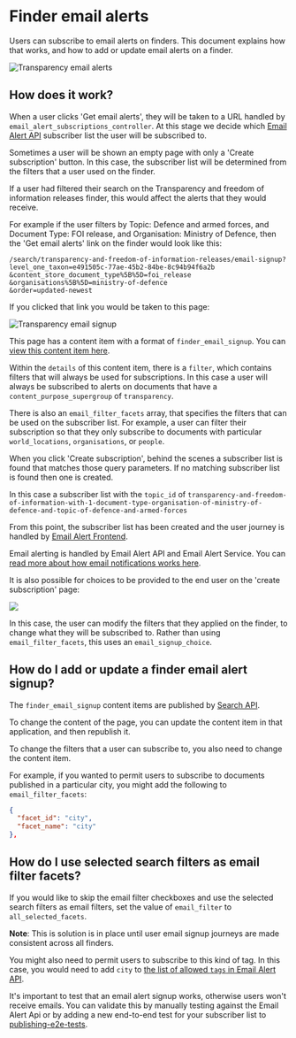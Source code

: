 # Finder email alerts

Users can subscribe to email alerts on finders. This document explains how
that works, and how to add or update email alerts on a finder.

![Transparency email alerts](/docs/assets/transparency-email-alerts.png)

## How does it work?

When a user clicks 'Get email alerts', they will be taken to a URL handled by
`email_alert_subscriptions_controller`. At this stage we decide which
[Email Alert API](https://github.com/alphagov/email-alert-api) subscriber list
the user will be subscribed to.

Sometimes a user will be shown an empty page with only a 'Create subscription'
button. In this case, the subscriber list will be determined from the filters
that a user used on the finder.

If a user had filtered their search on the Transparency and freedom of
information releases finder, this would affect the alerts that they would receive.

For example if the user filters by Topic: Defence and armed forces, and
Document Type: FOI release, and Organisation: Ministry of Defence, then the
'Get email alerts' link on the finder would look like this:

```
/search/transparency-and-freedom-of-information-releases/email-signup?
level_one_taxon=e491505c-77ae-45b2-84be-8c94b94f6a2b
&content_store_document_type%5B%5D=foi_release
&organisations%5B%5D=ministry-of-defence
&order=updated-newest
```

If you clicked that link you would be taken to this page:

![Transparency email signup](/docs/assets/transparency-alerts.png)

This page has a content item with a format of `finder_email_signup`. You can
[view this content item here](https://www.gov.uk/api/content/search/transparency-and-freedom-of-information-releases/email-signup).

Within the `details` of this content item, there is a `filter`, which contains
filters that will always be used for subscriptions. In this case a user will
always be subscribed to alerts on documents that have a `content_purpose_supergroup`
of `transparency`.

There is also an `email_filter_facets` array, that specifies the filters that
can be used on the subscriber list. For example, a user can filter their
subscription so that they only subscribe to documents with particular
`world_locations`, `organisations`, or `people`.

When you click 'Create subscription', behind the scenes a subscriber list
is found that matches those query parameters. If no matching subscriber list
is found then one is created.

In this case a subscriber list with the `topic_id` of `transparency-and-freedom-of-information-with-1-document-type-organisation-of-ministry-of-defence-and-topic-of-defence-and-armed-forces`

From this point, the subscriber list has been created and the user journey is
handled by [Email Alert Frontend](http://github.com/alphagov/email-alert-frontend).

Email alerting is handled by Email Alert API and Email Alert Service. You can [read more about how email notifications works here](https://docs.publishing.service.gov.uk/manual/email-notifications-how-they-work.html).

It is also possible for choices to be provided to the end user on the 'create
subscription' page:

![](/docs/assets/cma-alerts.png)

In this case, the user can modify the filters that they applied on the finder,
to change what they will be subscribed to. Rather than using `email_filter_facets`,
this uses an `email_signup_choice`.

## How do I add or update a finder email alert signup?

The `finder_email_signup` content items are published by [Search API](https://github.com/alphagov/search-api/blob/master/doc/publishing-finders.md).

To change the content of the page, you can update the content item in that
application, and then republish it.

To change the filters that a user can subscribe to, you also need to change the
content item.

For example, if you wanted to permit users to subscribe to documents published in
a particular city, you might add the following to `email_filter_facets`:

```json
{
  "facet_id": "city",
  "facet_name": "city"
},
```

## How do I use selected search filters as email filter facets?

If you would like to skip the email filter checkboxes and use the selected
search filters as email filters, set the value of `email_filter` to `all_selected_facets`.

**Note**: This is solution is in place until user email signup journeys are made consistent
across all finders.

You might also need to permit users to subscribe to this kind of tag.
In this case, you would need to add `city` to [the list of allowed `tags`
in Email Alert API](https://github.com/alphagov/email-alert-api/blob/3e0018510ea85f5d561e2865ad149832b94688a1/lib/valid_tags.rb#L2).

It's important to test that an email alert signup works, otherwise users won't
receive emails. You can validate this by manually testing against the
Email Alert Api or by adding a new end-to-end test for your subscriber list to
[publishing-e2e-tests](https://github.com/alphagov/publishing-e2e-tests/).
